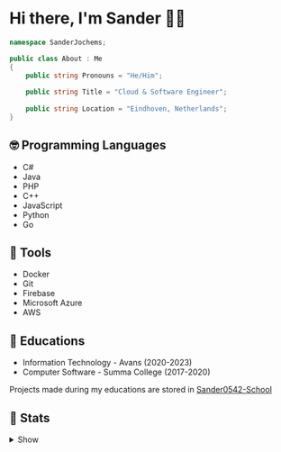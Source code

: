 # Hi there, I'm Sander 👋🏼

```cs
namespace SanderJochems;

public class About : Me
{
    public string Pronouns = "He/Him";
    
    public string Title = "Cloud & Software Engineer";
    
    public string Location = "Eindhoven, Netherlands";
}
```

## 🤓 Programming Languages

- C#
- Java
- PHP
- C++
- JavaScript
- Python
- Go

## 🔧 Tools

- Docker
- Git
- Firebase
- Microsoft Azure
- AWS

## 🏫 Educations

- Information Technology - Avans (2020-2023)
- Computer Software - Summa College (2017-2020)

Projects made during my educations are stored in [Sander0542-School](https://github.com/Sander0542-School)

## 🏁 Stats

<details>
<summary>Show</summary>

![Sander0542 GitHub Stats](https://github-readme-stats.vercel.app/api?username=Sander0542&count_private=true&include_all_commits=true&show_icons=true)

![Top Languages](https://github-readme-stats.vercel.app/api/top-langs/?username=Sander0542&layout=compact)
</details>
